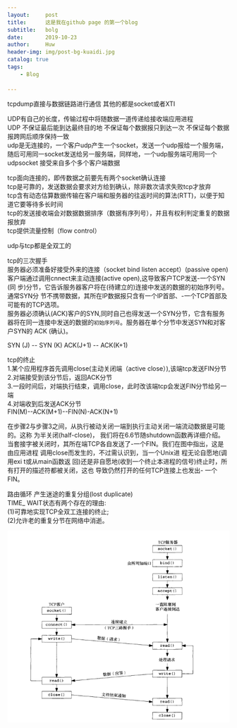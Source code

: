 ```yaml
---
layout:     post
title:      这是我在github page 的第一个blog      
subtitle:   bolg
date:       2019-10-23
author:     Huw
header-img: img/post-bg-kuaidi.jpg
catalog: true
tags:
    - Blog

---
```

tcpdump直接与数据链路进行通信 其他的都是socket或者XTI<br>

UDP有自己的长度，传输过程中将随数据一道传递给接收端应用进程<br>
UDP 不保证最后能到达最终目的地 不保证每个数据报只到达一次 不保证每个数据报跨网后顺序保持一致<br>
udp是无连接的，一个客户udp产生一个socket，发送一个udp报给一个服务端，随后可用同一socket发送给另一服务端，同样地，一个udp服务端可用同一个udpsocket
接受来自多个多个客户端数据<br>

tcp面向连接的，即传数据之前要先有两个socket确认连接<br>
tcp是可靠的，发送数据会要求对方给到确认，除非数次请求失败tcp才放弃<br>
tcp含有动态估算数据传输在客户端和服务器的往返时间的算法(RTT)，以便于知道它要等待多长时间<br>
tcp的发送接收端会对数据数据排序（数据有序列号），并且有权利判定重复的数据报放弃<br>
tcp提供流量控制（flow control）<br>

udp与tcp都是全双工的<br>


tcp的三次握手<br>
服务器必须准备好接受外来的连接（socket bind listen accept）(passive open) <br>
客户端通过调用cnnect来主动连接(active open),这导致客户TCP发送-一个SYN (同
步)分节，它告诉服务器客户将在(待建立的)连接中发送的数据的初始序列号。通常SYN分
节不携带数据，其所在IP数据报只含有一个IP首部、-一个TCP首部及可能有的TCP选项。<br>
服务器必须确认(ACK)客户的SYN,同时自己也得发送一个SYN分节，它含有服务
器将在同一连接中发送的数据的`初始序列号`。服务器在单个分节中发送SYN和对客户SYN的
ACK (确认)。<br>


SYN (J)  -- SYN (K)  ACK(J+1)   -- ACK(K+1)  <br> 

tcp的终止<br>
1.某个应用程序首先调用close(主动关闭端（active close）),该端tcp发送FIN分节<br>
2.对端接受到该分节后，返回ACK分节<br>
3.一段时间后，对端执行结束，调用close，此时改该端tcp会发送FIN分节给另一端<br>
4.对端收到后发送ACK分节<br>
FIN(M)--ACK(M+1)--FIN(N)-ACK(N+1)<br>

在步骤2与步骤3之间，从执行被动关闭一端到执行主动关闭一端流动数据是可能的。这称
为半关闭(half-close)， 我们将在6.6节随shutdown函数再详细介绍。<br>
当套接字被关闭时，其所在端TCP各自发送了-一个FIN。我们在图中指出，这是由应用进程
调用close而发生的，不过需认识到，当一个Unix进 程无论自愿地(调用exi t或从main函数返
回)还是非自愿地(收到一个终止本进程的信号)终止时，所有打开的描述符都被关闭，这也
导致仍然打开的任何TCP连接上也发出- 一个FIN。<br>

路由循环 产生迷途的重复分组(lost duplicate)<br>
TIME_ WAIT状态有两个存在的理由:<br>
(1)可靠地实现TCP全双工连接的终止;<br>
(2)允许老的重复分节在网络中消逝。<br>


![状态转换图](https://github.com/as010101/UNIX/blob/master/img/%E5%8D%8F%E8%AE%AEtcp.png)








